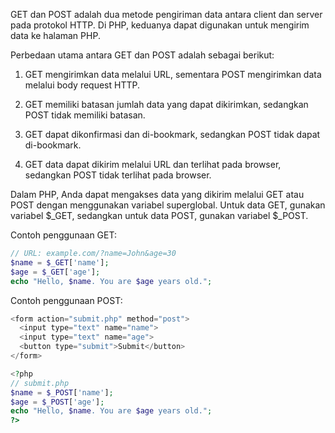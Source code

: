 

GET dan POST adalah dua metode pengiriman data antara client dan server pada protokol HTTP. Di PHP, keduanya dapat digunakan untuk mengirim data ke halaman PHP.

Perbedaan utama antara GET dan POST adalah sebagai berikut:

1. GET mengirimkan data melalui URL, sementara POST mengirimkan data melalui body request HTTP.

2. GET memiliki batasan jumlah data yang dapat dikirimkan, sedangkan POST tidak memiliki batasan.

3. GET dapat dikonfirmasi dan di-bookmark, sedangkan POST tidak dapat di-bookmark.

4. GET data dapat dikirim melalui URL dan terlihat pada browser, sedangkan POST tidak terlihat pada browser.

Dalam PHP, Anda dapat mengakses data yang dikirim melalui GET atau POST dengan menggunakan variabel superglobal. Untuk data GET, gunakan variabel $_GET, sedangkan untuk data POST, gunakan variabel $_POST.

Contoh penggunaan GET:
```php
// URL: example.com/?name=John&age=30
$name = $_GET['name'];
$age = $_GET['age'];
echo "Hello, $name. You are $age years old.";
```

Contoh penggunaan POST:
```php
<form action="submit.php" method="post">
  <input type="text" name="name">
  <input type="text" name="age">
  <button type="submit">Submit</button>
</form>

<?php
// submit.php
$name = $_POST['name'];
$age = $_POST['age'];
echo "Hello, $name. You are $age years old.";
?>
```
